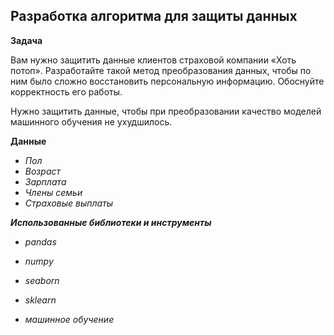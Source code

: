 ## Разработка алгоритма для защиты данных

**Задача**

Вам нужно защитить данные клиентов страховой компании «Хоть потоп». Разработайте такой метод преобразования данных, чтобы по ним было сложно восстановить персональную информацию. Обоснуйте корректность его работы.

Нужно защитить данные, чтобы при преобразовании качество моделей машинного обучения не ухудшилось.

**Данные**

- *Пол*
- *Возраст*
- *Зарплата*
- *Члены семьи*
- *Страховые выплаты*

***Использованные библиотеки и инструменты***

- *pandas*
- *numpy*
- *seaborn*
- *sklearn*

- *машинное обучение*
